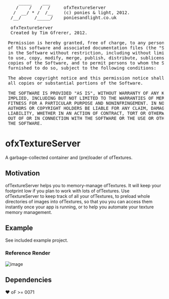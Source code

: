 <pre>
     _____    ___     
    /    /   /  /     ofxTextureServer
   /  __/ * /  /__    (c) ponies & light, 2012. 
  /__/     /_____/    poniesandlight.co.uk

  ofxTextureServer
  Created by Tim Gfrerer, 2012.
  
 Permission is hereby granted, free of charge, to any person obtaining a copy
 of this software and associated documentation files (the "Software"), to deal
 in the Software without restriction, including without limitation the rights
 to use, copy, modify, merge, publish, distribute, sublicense, and/or sell
 copies of the Software, and to permit persons to whom the Software is
 furnished to do so, subject to the following conditions:
 
 The above copyright notice and this permission notice shall be included in
 all copies or substantial portions of the Software.
 
 THE SOFTWARE IS PROVIDED "AS IS", WITHOUT WARRANTY OF ANY KIND, EXPRESS OR
 IMPLIED, INCLUDING BUT NOT LIMITED TO THE WARRANTIES OF MERCHANTABILITY,
 FITNESS FOR A PARTICULAR PURPOSE AND NONINFRINGEMENT. IN NO EVENT SHALL THE
 AUTHORS OR COPYRIGHT HOLDERS BE LIABLE FOR ANY CLAIM, DAMAGES OR OTHER
 LIABILITY, WHETHER IN AN ACTION OF CONTRACT, TORT OR OTHERWISE, ARISING FROM,
 OUT OF OR IN CONNECTION WITH THE SOFTWARE OR THE USE OR OTHER DEALINGS IN
 THE SOFTWARE.
</pre>

# ofxTextureServer

A garbage-collected container and (pre)loader of ofTextures.

## Motivation

ofTextureServer helps you to memory-manage ofTextures. It will keep your footprint low if you plan to work with lots of ofTextures. Use ofTextureServer to keep track of all your ofTextures, to preload whole directories of images into ofTextures, so that you you can access them instantly once your app is running, or to help you automate your texture memory management.

## Example

See included example project.

### Reference Render

![image](http://poniesandlight.co.uk/static/ofxTextureServerReference.png)

## Dependencies

♥ oF >= 0071
